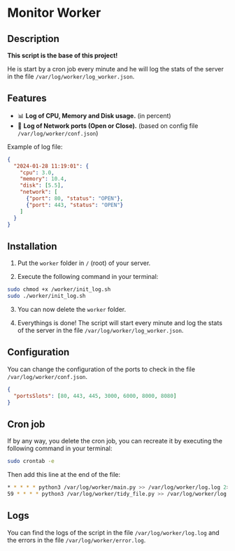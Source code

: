 # Monitor Worker

## Description

**This script is the base of this project!**

He is start by a cron job every minute and he will log the stats of the server in the file `/var/log/worker/log_worker.json`.

## Features

* 📊 **Log of CPU, Memory and Disk usage.** (in percent)
* 🔀 **Log of Network ports (Open or Close).** (based on config file `/var/log/worker/conf.json`)

Example of log file:

```json
{
  "2024-01-28 11:19:01": {
    "cpu": 3.0,
    "memory": 10.4,
    "disk": [5.5],
    "network": [
      {"port": 80, "status": "OPEN"},
      {"port": 443, "status": "OPEN"}
    ]
  }
}
```

## Installation

1) Put the `worker` folder in `/` (root) of your server.

2) Execute the following command in your terminal:

```bash
sudo chmod +x /worker/init_log.sh
sudo ./worker/init_log.sh
```

3) You can now delete the `worker` folder.

4) Everythings is done! The script will start every minute and log the stats of the server in the file `/var/log/worker/log_worker.json`.

## Configuration

You can change the configuration of the ports to check in the file `/var/log/worker/conf.json`.

```json
{
  "portsSlots": [80, 443, 445, 3000, 6000, 8000, 8080]
}
```

## Cron job

If by any way, you delete the cron job, you can recreate it by executing the following command in your terminal:

```bash
sudo crontab -e
```

Then add this line at the end of the file:

```bash
* * * * * python3 /var/log/worker/main.py >> /var/log/worker/log.log 2>> /var/log/worker/error.log
59 * * * * python3 /var/log/worker/tidy_file.py >> /var/log/worker/log.log 2>> /var/log/worker/error.log
```

## Logs

You can find the logs of the script in the file `/var/log/worker/log.log` and the errors in the file `/var/log/worker/error.log`.
